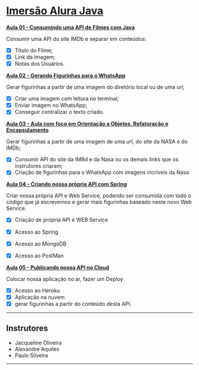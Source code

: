 # [Imersão Alura Java](https://www.alura.com.br/imersao-java?version=java2)

 
**[Aula 01 - Consumindo uma API de Filmes com Java](https://github.com/PamelaRondina/Imersao-Alura-Java#aula-01---consumindo-uma-api-de-filmes-com-java)**
 
Consumir uma API do site IMDb e separar em conteúdos:
- [x] Título do Filme;
- [x] Link da Imagem;
- [x] Notas dos Usuários.

**[Aula 02 - Gerando Figurinhas para o WhatsApp](https://github.com/PamelaRondina/Imersao-Alura-Java#aula-02---criar-figurinhas-para-o-whatsapp)**

Gerar figurinhas a partir de uma imagem do diretório local ou de uma url;

- [x] Criar uma imagem com leitura no terminal;
- [x] Enviar imagem no WhatsApp;
- [x] Conseguir centralizar o texto criado.

**[Aula 03 - Aula com foco em Orientação a Objetos, Refatoração e Encapsulamento](https://github.com/PamelaRondina/Imersao-Alura-Java#aula-03---aula-com-foco-em-orienta%C3%A7%C3%A3o-a-objetos-refatora%C3%A7%C3%A3o-e-encapsulamento)**   

Gerar figurinhas a partir de uma imagem de uma url, do site da NASA e do IMDb;

- [x] Consumir API do site da IMBd e da Nasa ou os demais links que os instrutores criaram;
- [x] Criação de figurinhas para o WhatsApp com imagens incríveis da Nasa

**[Aula 04 - Criando nossa própria API com Spring](https://github.com/PamelaRondina/Imersao-Alura-Java#aula-04---criando-nossa-pr%C3%B3pria-api-com-spring)**

Criar nossa própria API e Web Service, podendo ser consumida com todo o código que já escrevemos e gerar mais figurinhas baseado neste novo Web Service.

- [x] Criação de própria API e WEB Service
- [x] Acesso ao Spring 
- [x] Acesso ao MongoDB
- [x] Acesso ao PostMan


**[Aula 05 - Publicando nossa API no Cloud](https://github.com/PamelaRondina/Imersao-Alura-Java#aula-05---publicando-nossa-api-no-cloud)**

Colocar nossa aplicação no ar, fazer um Deploy

- [x] Acesso ao Heroku
- [x] Aplicação na nuvem
- [x] gerar figurinhas a partir do conteúdo desta API.

_____________________

## Instrutores
- Jacqueline Oliveira
- Alexandre Aquiles
- Paulo Silveira
_____________
